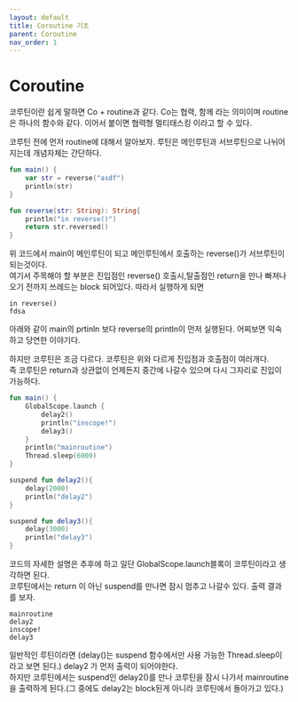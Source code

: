 ```yaml
---
layout: default
title: Coroutine 기초
parent: Coroutine
nav_order: 1
---
```

# Coroutine
코루틴이란 쉽게 말하면 Co + routine과 같다. Co는 협력, 함께 라는 의미이며 routine 은 하나의 함수와 같다. 이어서 붙이면 협력형 멀티태스킹 이라고 할 수 있다.  

코루틴 전에 먼저 routine에 대해서 알아보자. 루틴은 메인루틴과 서브루틴으로 나뉘어지는데 개념자체는 간단하다. 
```kotlin
fun main() {
    var str = reverse("asdf")
    println(str)
}

fun reverse(str: String): String{
    println("in reverse()")
    return str.reversed()
}
```
위 코드에서 main이 메인루틴이 되고 메인루틴에서 호출하는 reverse()가 서브루틴이 되는것이다.  
여기서 주목해야 할 부분은 진입점인 reverse() 호출시,탈출점인 return을 만나 빠져나오기 전까지 쓰레드는 block 되어있다. 따라서 실행하게 되면
```
in reverse()
fdsa
```
아래와 같이 main의 prtinln 보다 reverse의 println이 먼저 실행된다. 
어찌보면 익숙하고 당연한 이야기다.  

하지만 코루틴은 조금 다르다. 코루틴은 위와 다르게 진입점과 호출점이 여러개다.  
즉 코루틴은 return과 상관없이 언제든지 중간에 나갈수 있으며 다시 그자리로 진입이 가능하다.

```kotlin
fun main() {
    GlobalScope.launch {
        delay2()
        println("inscope!")
        delay3()
    }
    println("mainroutine")
    Thread.sleep(6000)
}

suspend fun delay2(){
    delay(2000)
    println("delay2")
}

suspend fun delay3(){
    delay(3000)
    println("delay3")
}
```
코드의 자세한 설명은 추후에 하고 일단 GlobalScope.launch블록이 코루틴이라고 생각하면 된다.  
코루틴에서는 return 이 아닌 suspend를 만나면 잠시 멈추고 나갈수 있다. 출력 결과를 보자.  
```
mainroutine
delay2
inscope!
delay3
```
일반적인 루틴이라면 (delay()는 suspend 함수에서만 사용 가능한 Thread.sleep이라고 보면 된다.) delay2 가 먼저 출력이 되어야한다.  
하지만 코루틴에서는 suspend인 delay2()를 만나 코루틴을 잠시 나가서 mainroutine을 출력하게 된다.(그 중에도 delay2는 block된게 아니라 코루틴에서 돌아가고 있다.)  

